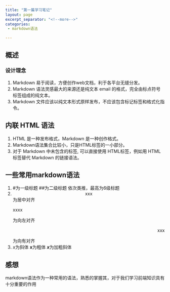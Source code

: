 ```yaml
---
title: "第一篇学习笔记"
layout: page
excerpt_separator: "<!--more-->"
categories:
 - markdown语法

---
```

## 概述
### 设计理念
1. Markdown 易于阅读，方便创作web文档，利于各平台无缝分发。
2. Markdown 语法灵感最大的来源还是纯文本 email 的格式，完全由标点符号标签组成的纯文本。
3. Markdown 文件应该以纯文本形式原样发布，不应该包含标记标签和格式化指令。
## 内联 HTML 语法
1. HTML 是一种发布格式，Markdown 是一种创作格式。
2. Markdown语法集合比较小，只是HTML标签的一小部分。
3. 对于 Markdown 中未包含的标签, 可以直接使用 HTML标签，例如用 HTML <a> 标签替代 Markdown 的链接语法。
	
## 一些常用markdown语法
1. #为一级标题 ##为二级标题 依次类推，最高为6级标题
2. <center>xxx</center>为居中对齐<p align="left">xxxx</p>为向左对齐<p align="right">xxx</p>为向有对齐
3. *x*为斜体 **x**为粗体 ***x***为加粗斜体

## 感想
markdown语法作为一种常用的语法，熟悉的掌握其，对于我们学习前端知识具有十分重要的作用
